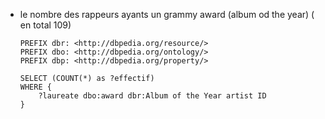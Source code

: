 * le nombre des rappeurs ayants un grammy award (album od the year) ( en total 109)
  
  ```sparql
  PREFIX dbr: <http://dbpedia.org/resource/>
  PREFIX dbo: <http://dbpedia.org/ontology/>
  PREFIX dbp: <http://dbpedia.org/property/>
  
  SELECT (COUNT(*) as ?effectif)
  WHERE { 
      ?laureate dbo:award dbr:Album of the Year artist ID 
  }

  ```
